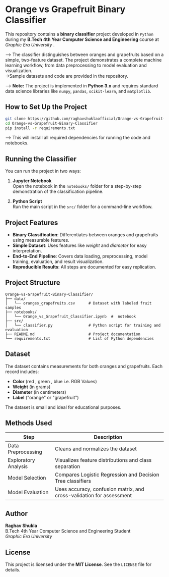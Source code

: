 # Orange vs Grapefruit Binary Classifier

This repository contains a **binary classifier** project developed in `Python` during my **B.Tech 4th Year Computer Science and Engineering** course at *Graphic Era University* .

--> The classifier distinguishes between oranges and grapefruits based on a simple, two-feature dataset. The project demonstrates a complete machine learning workflow, from data preprocessing to model evaluation and visualization.  
 ->Sample datasets and code are provided in the repository.

-->  **Note:** The project is implemented in **Python 3.x** and requires standard data science libraries like `numpy`, `pandas`, `scikit-learn`, and `matplotlib`.

##  How to Set Up the Project

```bash
git clone https://github.com/raghavshuklaofficial/Orange-vs-Grapefruit-Binary-Classifier.git
cd Orange-vs-Grapefruit-Binary-Classifier
pip install -r requirements.txt
```

--> This will install all required dependencies for running the code and notebooks.

##  Running the Classifier

You can run the project in two ways:

1. **Jupyter Notebook**  
   Open the notebook in the `notebooks/` folder for a step-by-step demonstration of the classification pipeline.

2. **Python Script**  
   Run the main script in the `src/` folder for a command-line workflow.

##  Project Features

- **Binary Classification**: Differentiates between oranges and grapefruits using measurable features.
- **Simple Dataset**: Uses features like *weight* and *diameter* for easy interpretation.
- **End-to-End Pipeline**: Covers data loading, preprocessing, model training, evaluation, and result visualization.
- **Reproducible Results**: All steps are documented for easy replication.

##  Project Structure

```plaintext
Orange-vs-Grapefruit-Binary-Classifier/
├── data/
│   └── oranges_grapefruits.csv      # Dataset with labeled fruit samples
├── notebooks/
│   └── Orange_vs_Grapefruit_Classifier.ipynb  #  notebook
├── src/
│   └── classifier.py                # Python script for training and evaluation
├── README.md                        # Project documentation
└── requirements.txt                 # List of Python dependencies
```

##  Dataset

The dataset contains measurements for both oranges and grapefruits. Each record includes:

- **Color** (red , green , blue i.e. RGB Values)
- **Weight** (in grams)
- **Diameter** (in centimeters)
- **Label** ("orange" or "grapefruit")

The dataset is small and ideal for educational purposes.

## Methods Used

| **Step**                | **Description**                                                                 |
|-------------------------|---------------------------------------------------------------------------------|
| Data Preprocessing      | Cleans and normalizes the dataset                                               |
| Exploratory Analysis    | Visualizes feature distributions and class separation                           |
| Model Selection         | Compares Logistic Regression and Decision Tree classifiers                      |
| Model Evaluation        | Uses accuracy, confusion matrix, and cross-validation for assessment            |


## Author

**Raghav Shukla**  
B.Tech 4th Year Computer Science and Engineering Student  
*Graphic Era University*

## License

This project is licensed under the **MIT License**. See the `LICENSE` file for details.
